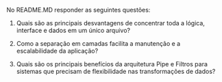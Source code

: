 No README.MD responder as seguintes questões:

1. Quais são as principais desvantagens de concentrar toda a lógica, interface e dados em um único arquivo?

2. Como a separação em camadas facilita a manutenção e a escalabilidade da aplicação?
 
3. Quais são os principais benefícios da arquitetura Pipe e Filtros para sistemas que precisam de flexibilidade nas transformações de dados?
 
